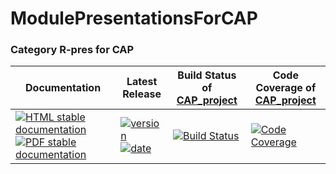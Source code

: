 <!-- BEGIN HEADER -->
# ModulePresentationsForCAP

### Category R-pres for CAP

| Documentation | Latest Release | Build Status of [CAP_project](/../../) | Code Coverage of [CAP_project](/../../) |
| ------------- | -------------- | ------------ | ------------- |
| [![HTML stable documentation][html-img]][html-url] [![PDF stable documentation][pdf-img]][pdf-url] | [![version][version-img]][version-url] [![date][date-img]][date-url] | [![Build Status][tests-img]][tests-url] | [![Code Coverage][codecov-img]][codecov-url] |

<!-- END HEADER -->
<!-- BEGIN FOOTER -->
[html-img]: https://img.shields.io/badge/HTML-stable-blue.svg
[html-url]: https://homalg-project.github.io/CAP_project/ModulePresentationsForCAP/doc/chap0_mj.html

[pdf-img]: https://img.shields.io/badge/PDF-stable-blue.svg
[pdf-url]: https://homalg-project.github.io/CAP_project/ModulePresentationsForCAP/download_pdf.html

[version-img]: https://img.shields.io/endpoint?url=https://homalg-project.github.io/CAP_project/ModulePresentationsForCAP/badge_version.json
[version-url]: https://homalg-project.github.io/CAP_project/ModulePresentationsForCAP/view_release.html

[date-img]: https://img.shields.io/endpoint?url=https://homalg-project.github.io/CAP_project/ModulePresentationsForCAP/badge_date.json
[date-url]: https://homalg-project.github.io/CAP_project/ModulePresentationsForCAP/view_release.html

[tests-img]: https://github.com/homalg-project/CAP_project/workflows/Tests/badge.svg?branch=master
[tests-url]: https://github.com/homalg-project/CAP_project/actions?query=workflow%3ATests+branch%3Amaster

[codecov-img]: https://codecov.io/gh/homalg-project/CAP_project/branch/master/graph/badge.svg
[codecov-url]: https://codecov.io/gh/homalg-project/CAP_project
<!-- END FOOTER -->
